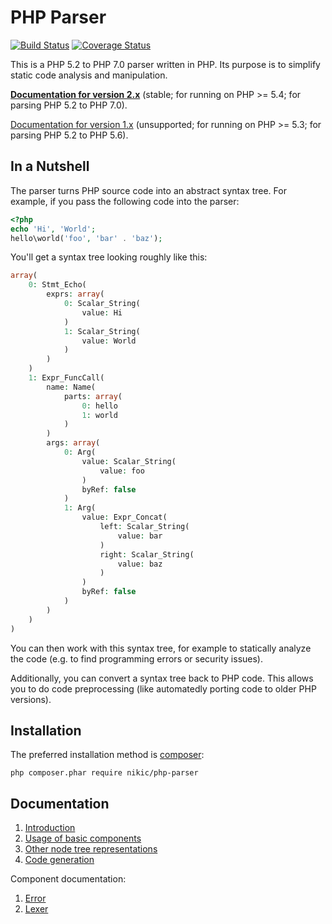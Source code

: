 # PHP Parser

[![Build Status](https://travis-ci.org/nikic/PHP-Parser.svg?branch=master)](https://travis-ci.org/nikic/PHP-Parser)
[![Coverage Status](https://coveralls.io/repos/github/nikic/PHP-Parser/badge.svg?branch=master)](https://coveralls.io/github/nikic/PHP-Parser?branch=master)

This is a PHP 5.2 to PHP 7.0 parser written in PHP. Its purpose is to simplify
static code analysis and manipulation.

[**Documentation for version 2.x**][doc_master] (stable; for running on PHP >=
5.4; for parsing PHP 5.2 to PHP 7.0).

[Documentation for version 1.x][doc_1_x] (unsupported; for running on PHP >=
5.3; for parsing PHP 5.2 to PHP 5.6).

## In a Nutshell

The parser turns PHP source code into an abstract syntax tree. For example, if
you pass the following code into the parser:

```php
<?php
echo 'Hi', 'World';
hello\world('foo', 'bar' . 'baz');
```

You'll get a syntax tree looking roughly like this:

```php
array(
    0: Stmt_Echo(
        exprs: array(
            0: Scalar_String(
                value: Hi
            )
            1: Scalar_String(
                value: World
            )
        )
    )
    1: Expr_FuncCall(
        name: Name(
            parts: array(
                0: hello
                1: world
            )
        )
        args: array(
            0: Arg(
                value: Scalar_String(
                    value: foo
                )
                byRef: false
            )
            1: Arg(
                value: Expr_Concat(
                    left: Scalar_String(
                        value: bar
                    )
                    right: Scalar_String(
                        value: baz
                    )
                )
                byRef: false
            )
        )
    )
)
```

You can then work with this syntax tree, for example to statically analyze the
code (e.g. to find programming errors or security issues).

Additionally, you can convert a syntax tree back to PHP code. This allows you to
do code preprocessing (like automatedly porting code to older PHP versions).

## Installation

The preferred installation method is [composer](https://getcomposer.org):

    php composer.phar require nikic/php-parser

## Documentation

1.  [Introduction](doc/0_Introduction.markdown)
2.  [Usage of basic components](doc/2_Usage_of_basic_components.markdown)
3.  [Other node tree representations](doc/3_Other_node_tree_representations.markdown)
4.  [Code generation](doc/4_Code_generation.markdown)

Component documentation:

1.  [Error](doc/component/Error.markdown)
2.  [Lexer](doc/component/Lexer.markdown)

[doc_1_x]: https://github.com/nikic/PHP-Parser/tree/1.x/doc
[doc_master]: https://github.com/nikic/PHP-Parser/tree/master/doc
